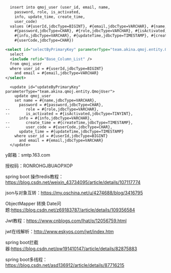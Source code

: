 ```xml
  insert into qmoj_user (user_id, email, name, 
    password, role, is_activated, 
    info, update_time, create_time, 
    user_code)
  values (#{userId,jdbcType=BIGINT}, #{email,jdbcType=VARCHAR}, #{name,jdbcType=VARCHAR}, 
    #{password,jdbcType=CHAR}, #{role,jdbcType=VARCHAR}, #{isActivated,jdbcType=TINYINT}, 
    #{info,jdbcType=VARCHAR}, #{updateTime,jdbcType=TIMESTAMP}, #{createTime,jdbcType=TIMESTAMP}, 
    #{userCode,jdbcType=CHAR})
```





```xml
<select id="selectByPrimaryKey" parameterType="team.akina.qmoj.entity.QmojUserKey" resultMap="BaseResultMap">
  select 
  <include refid="Base_Column_List" />
  from qmoj_user
  where user_id = #{userId,jdbcType=BIGINT}
    and email = #{email,jdbcType=VARCHAR}
</select>
```

```
  <update id="updateByPrimaryKey" parameterType="team.akina.qmoj.entity.QmojUser">
    update qmoj_user
    set name = #{name,jdbcType=VARCHAR},
      password = #{password,jdbcType=CHAR},
--       role = #{role,jdbcType=VARCHAR},
--       is_activated = #{isActivated,jdbcType=TINYINT},
      info = #{info,jdbcType=VARCHAR},
--       create_time = #{createTime,jdbcType=TIMESTAMP},
--       user_code = #{userCode,jdbcType=CHAR},
      update_time = #{updateTime,jdbcType=TIMESTAMP}
    where user_id = #{userId,jdbcType=BIGINT}
      and email = #{email,jdbcType=VARCHAR}
  </update>
```

y邮箱：smtp.163.com

授权码：RONROHGJBUAOPXOP



spring boot 操作redis教程：https://blog.csdn.net/weixin_43734095/article/details/107117774

json与对象互转：https://my.oschina.net/u/4274688/blog/3416795

ObjectMapper 转换 Date问题:https://blog.csdn.net/z69183787/article/details/109356584



Jwt教程：https://www.cnblogs.com/lhat/p/12056759.html

jwt在线解析：http://www.eskyos.com/jwt/index.htm

spring boot拦截器:https://blog.csdn.net/pw191410147/article/details/82875883

spring boot多线程：https://blog.csdn.net/asd136912/article/details/87716215